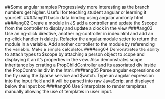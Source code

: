 ##Some angular samples
Progressively more interesting as the branch numbers get higher. Useful for teaching student angular or learning it yourself.
####ang01
basic data binding using angular and only html
####ang02
Create a module in JS add a controller and update the $scope from the controller to display and update a clock in the view
####ang03
Use an ng-click directive, another ng-controller in index.html and add an ng-click handler in dale.js. Refactor the angular.module setter to return the module in a variable. Add another controller to the module by referencing the variable. Make a simple calculator.
####ang04
Demonstrates the ability to attach types to $scope by attaching a person object to scope and displaying it an it's properties in the view. Also demonstrates scope inheritance by creating a PropChildController and its associated div inside the PropController div in the html.
####ang05
Parse angular expressions on the fly using the $parse service and $watch. Type an angular expression into the input field and it will be parsed into raw JavaScript and displayed below the input box
####ang06
Use $interpolate to render templates manually allowing the use of templates in user input.
